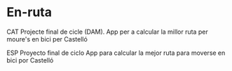 # En-ruta

CAT
Projecte final de cicle (DAM).
App per a calcular la millor ruta per moure's en bici per Castelló

ESP
Proyecto final de ciclo
App para calcular la mejor ruta para moverse en bici por Castelló
